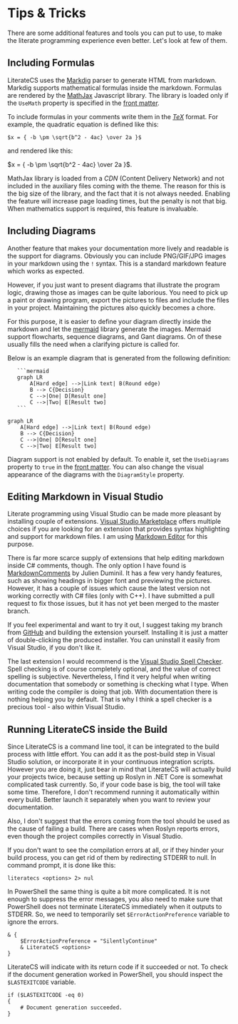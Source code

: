 ﻿# Tips & Tricks

There are some additional features and tools you can put to use, to make the 
literate programming experience even better. Let's look at few of them.

## Including Formulas

LiterateCS uses the [Markdig](https://github.com/lunet-io/markdig) parser to 
generate HTML from markdown. Markdig supports mathematical formulas inside 
the markdown. Formulas are rendered by the [MathJax](https://www.mathjax.org/) 
Javascript library. The library is loaded only if the `UseMath` property is
specified in the [front matter](FrontMatter.html).

To include formulas in your comments write them in the 
[_TeX_](https://en.wikipedia.org/wiki/TeX) format. For example, the quadratic
equation is defined like this:

`$x = { -b \pm \sqrt{b^2 - 4ac} \over 2a }$` 
 
and rendered like this: 

$x = { -b \pm \sqrt{b^2 - 4ac} \over 2a }$.

MathJax library is loaded from a _CDN_ (Content Delivery Network) and not 
included in the auxiliary files coming with the theme. The reason for this is 
the big size of the library, and the fact that it is not always needed. Enabling 
the feature will increase page loading times, but the penalty is not that big. 
When mathematics support is required, this feature is invaluable.

## Including Diagrams

Another feature that makes your documentation more lively and readable is the
support for diagrams. Obviously you can include PNG/GIF/JPG images in your 
markdown using the `!` syntax. This is a standard markdown feature which works
as expected. 

However, if you just want to present diagrams that illustrate the program logic, 
drawing those as images can be quite laborious. You need to pick up a paint or 
drawing program, export the pictures to files and include the files in your 
project. Maintaining the pictures also quickly becomes a chore.

For this purpose, it is easier to define your diagram directly inside the 
markdown and let the [mermaid](http://knsv.github.io/mermaid/) library generate
the images. Mermaid support flowcharts, sequence diagrams, and Gant diagrams. 
On of these usually fills the need when a clarifying picture is called for.
 
 Below is an example diagram that is generated from the following definition:
 ```
    ```mermaid
    graph LR
        A[Hard edge] -->|Link text| B(Round edge)
        B --> C{Decision}
        C -->|One| D[Result one]
        C -->|Two| E[Result two] 
    ```
```
```mermaid
graph LR
    A[Hard edge] -->|Link text| B(Round edge)
    B --> C{Decision}
    C -->|One| D[Result one]
    C -->|Two| E[Result two] 
```

Diagram support is not enabled by default. To enable it, set the `UseDiagrams`
property to `true` in the [front matter](FrontMatter.html). You can also change
the visual appearance of the diagrams with the `DiagramStyle` property.

## Editing Markdown in Visual Studio

Literate programming using Visual Studio can be made more pleasant by installing 
couple of extensions. [Visual Studio Marketplace](https://marketplace.visualstudio.com/) 
offers multiple choices if you are looking for an extension that provides syntax 
highlighting and support for markdown files. I am using 
[Markdown Editor](https://github.com/madskristensen/MarkdownEditor) for this 
purpose. 

There is far more scarce supply of extensions that help editing markdown inside 
C# comments, though. The only option I have found is 
[MarkdownComments](https://marketplace.visualstudio.com/items?itemName=JulienDuminil.MarkdownComments)
by Julien Duminil. It has a few very handy features, such as showing headings 
in bigger font and previewing the pictures. However, it has a couple of issues 
which cause the latest version not working correctly with C# files (only 
with C++). I have submitted a pull request to fix those issues, but it has not 
yet been merged to the master branch.

If you feel experimental and want to try it out, I suggest taking my branch
from [GitHub](https://github.com/johtela/MarkdownComments) and building the
extension yourself. Installing it is just a matter of double-clicking the
produced installer. You can uninstall it easily from Visual Studio, if you
don't like it.

The last extension I would recommend is the 
[Visual Studio Spell Checker](https://github.com/EWSoftware/VSSpellChecker).
Spell checking is of course completely optional, and the value of correct 
spelling is subjective. Nevertheless, I find it very helpful when writing
documentation that somebody or something is checking what I type. When
writing code the compiler is doing that job. With documentation there is
nothing helping you by default. That is why I think a spell checker is a
precious tool - also within Visual Studio.

## Running LiterateCS inside the Build

Since LiterateCS is a command line tool, it can be integrated to the build 
process with little effort. You can add it as the post-build step in 
Visual Studio solution, or incorporate it in your continuous integration 
scripts. However you are doing it, just bear in mind that LiterateCS will 
actually build your projects twice, because setting up Roslyn in .NET Core
is somewhat complicated task currently. So, if your code base is big, the 
tool will take some time. Therefore, I don't recommend running it automatically 
within every build. Better launch it separately when you want to review your 
documentation.

Also, I don't suggest that the errors coming from the tool should be used
as the cause of failing a build. There are cases when Roslyn reports errors, 
even though the project compiles correctly in Visual Studio.

If you don't want to see the compilation errors at all, or if they hinder
your build process, you can get rid of them by redirecting STDERR to null. 
In command prompt, it is done like this:
```
literatecs <options> 2> nul
```
In PowerShell the same thing is quite a bit more complicated. It is not enough 
to suppress the error messages, you also need to make sure that PowerShell
does not terminate LiterateCS immediately when it outputs to STDERR. So, we
need to temporarily set `$ErrorActionPreference` variable to ignore the errors.
```
& {
    $ErrorActionPreference = "SilentlyContinue"
    & LiterateCS <options>
}
```
LiterateCS will indicate with its return code if it succeeded or not. To check
if the document generation worked in PowerShell, you should inspect the 
`$LASTEXITCODE` variable.
```
if ($LASTEXITCODE -eq 0)
{
    # Document generation succeeded.
}
```